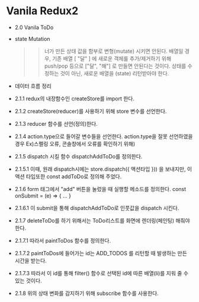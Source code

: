 # Vanila Redux2

- 2.0 Vanila ToDo

- state Mutation

  > > 너가 만든 상태 값을 함부로 변형(mutate) 시키면 안된다.
  > > 배열일 경우, 기존 배열 [ "달" ] 에 새로운 객체룰 추가/제거하기 위해 push/pop 등으로 ["달", "해"] 로 만들면 안된다는 것이다.
  > > 상태를 수정하는 것이 아닌, 새로운 배열을 (state) 리턴받아야 한다.

- 데이터 흐름 정리
- 2.1.1 redux의 내장함수인 createStore를 import 한다.
- 2.1.2 createStore(reducer)를 사용하기 위해 store 변수를 선언한다.
- 2.1.3 reducer 함수를 선언(정의)한다.
- 2.1.4 action.type으로 들어갈 변수들을 선언한다. action.type을 잘못 선언하였을 경우 Ex)스펠링 오류, 콘솔창에서 오류를 확인하기 위해)
- 2.1.5 dispatch 시킬 함수 dispatchAddToDo를 정의한다.
- 2.1.5.1 이때, 원래 dispatch시에는 store.dispatch({ 액션타입 })) 을 보내지만, 이 액션 타입또한 const addToDo로 정의해 주었다.
- 2.1.6 form 태그에서 "add" 버튼을 눌렀을 때 실행할 메소드를 정의한다. const onSubmit = (e) => { ... }
- 2.1.6.1 이 submit을 통해 dispatchAddToDo로 인풋값을 dispatch 시킨다.
- 2.1.7 deleteToDo를 하기 위해서는 ToDo리스트를 화면에 렌더링(페인팅) 해줘야 한다.
- 2.1.7.1 따라서 paintToDos 함수를 정의한다.
- 2.1.7.2 paintToDos에 들어가는 id는 ADD_TODOS 를 리턴할 때 발생하는 만든 시간을 받는다.
- 2.1.7.3 따라서 이 id를 통해 filter() 함수로 선택된 id에 따른 배열(li)를 지워 줄 수 있는 것이다.
- 2.1.8 위의 상태 변화를 감지하기 위해 subscribe 함수를 사용한다.
